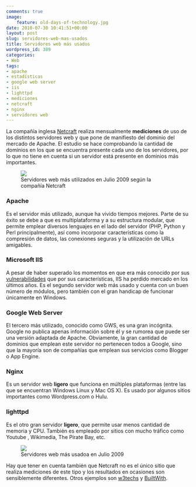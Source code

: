 ```yaml
---
comments: true
image:
    feature: old-days-of-technology.jpg
date: 2010-07-30 10:41:51+00:00
layout: post
slug: servidores-web-mas-usados
title: Servidores web más usados
wordpress_id: 389
categories:
- Web
tags:
- apache
- estadísticas
- google web server
- iis
- lighttpd
- mediciones
- netcraft
- nginx
- servidores web
---
```


La compañía inglesa [Netcraft](http://news.netcraft.com/) realiza mensualmente **mediciones** de uso de los distintos servidores web y que pone de manifiesto del dominio del mercado de Apache. El estudio se hace comprobando la cantidad de dominios en los que se encuentra presente cada uno de los servidores, por lo que no tiene en cuenta si un servidor está presente en dominios más importantes.

<figure>
	<a href="http://jllopezpino.files.wordpress.com/2010/07/servidores_web_mas_usados_julio_20091.png" alt="Servidores web más utilizados en Julio 2009 según la compañía Netcraft">
		<img src="http://jllopezpino.files.wordpress.com/2010/07/servidores_web_mas_usados_julio_20091.png">
	</a>
	<figcaption>Servidores web más utilizados en Julio 2009 según la compañía Netcraft</figcaption>
</figure>



### 




### Apache


Es el servidor más utilizado, aunque ha vivido tiempos mejores. Parte de su éxito se debe a que es multiplataforma y a su estructura modular, que permite emplear diversos lenguajes en el lado del servidor (PHP, Python y Perl principalmente), así como incorporar características como la compresión de datos, las conexiones seguras y la utilización de URLs amigables.


### Microsoft IIS


A pesar de haber superado los momentos en que era más conocido por sus [vulnerabilidades](http://www.computerworld.com/s/article/64914/The_Cost_of_Free_IIS) que por sus características, IIS ha perdido mercado en los últimos años. Es el segundo servidor web más usado y cuenta con un buen número de módulos, pero también con el gran handicap de funcionar únicamente en Windows.


### Google Web Server


El tercero más utilizado, conocido como GWS, es una gran incógnita. Google no publica apenas información sobre él y se rumorea que puede ser una versión adaptada de Apache. Obviamente, la gran cantidad de dominios que emplean este servidor no pertenecen todos a Google, sino que la mayoría son de compañías que emplean sus servicios como Blogger o App Engine.


### Nginx


Es un servidor web **ligero** que funciona en múltiples plataformas (entre las que se encuentran Windows Linux y Mac OS X). Es usado por algunos sitios importantes como Wordpress.com o Hulu.


### lighttpd


Es el otro gran servidor **ligero**, que permite usar menos cantidad de memoria y CPU. También es empleado por sitios con mucho tráfico como Youtube , Wikimedia, The Pirate Bay, etc.

<figure>
	<a href="http://jllopezpino.files.wordpress.com/2010/07/servidores-web-mas-usados1.png" alt="Servidores web más usadoa en Julio 2009">
		<img src="http://jllopezpino.files.wordpress.com/2010/07/servidores-web-mas-usados1.png">
	</a>
	<figcaption>Servidores web más usadoa en Julio 2009</figcaption>
</figure>


Hay que tener en cuenta también que Netcraft no es el único sitio que realiza mediciones de este tipo y los resultados en ocasiones son sensiblemente diferentes. Otros ejemplos son [w3techs](http://w3techs.com/technologies/overview/web_server/all) y [BuiltWith](http://trends.builtwith.com/Web-Server).
